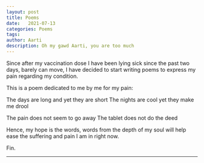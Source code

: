 ```yaml
---
layout: post
title: Poems
date:   2021-07-13
categories: Poems
tags: 
author: Aarti
description: Oh my gawd Aarti, you are too much 
---
```


<!--more-->

Since after my vaccination dose I have been lying sick since the 
past two days, barely can move, 
I have decided to start writing poems to express my pain 
regarding my condition. 

This is a poem dedicated to me by me for my pain:

The days are long and yet they are short
The nights are cool yet they make me drool 

The pain does not seem to go away 
The tablet does not do the deed

Hence, my hope is the words, words from the depth of my soul 
will help ease the suffering and pain I am in right now. 





Fin. 

---










